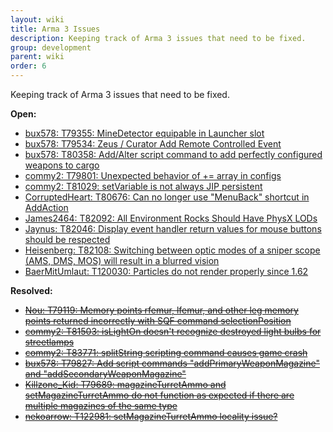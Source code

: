 ```yaml
---
layout: wiki
title: Arma 3 Issues
description: Keeping track of Arma 3 issues that need to be fixed.
group: development
parent: wiki
order: 6
---
```



Keeping track of Arma 3 issues that need to be fixed.

**Open:**

- [bux578: T79355: MineDetector equipable in Launcher slot](https://feedback.bistudio.com/T79355)
- [bux578: T79534: Zeus / Curator Add Remote Controlled Event](https://feedback.bistudio.com/T79534)
- [bux578: T80358: Add/Alter script command to add perfectly configured weapons to cargo](https://feedback.bistudio.com/T80358)
- [commy2: T79801: Unexpected behavior of += array in configs](https://feedback.bistudio.com/T79801)
- [commy2: T81029: setVariable is not always JIP persistent](https://feedback.bistudio.com/T81029)
- [CorruptedHeart: T80676: Can no longer use "MenuBack" shortcut in AddAction](https://feedback.bistudio.com/T80676)
- [James2464: T82092: All Environment Rocks Should Have PhysX LODs](https://feedback.bistudio.com/T82092)
- [Jaynus: T82046: Display event handler return values for mouse buttons should be respected](https://feedback.bistudio.com/T82046)
- [Heisenberg: T82108: Switching between optic modes of a sniper scope (AMS, DMS, MOS) will result in a blurred vision](https://feedback.bistudio.com/T82108)
- [BaerMitUmlaut: T120030: Particles do not render properly since 1.62](https://feedback.bistudio.com/T120030)

**Resolved:**

- <del>[Nou: T79119: Memory points rfemur, lfemur, and other leg memory points returned incorrectly with SQF command selectionPosition](https://feedback.bistudio.com/T79119)</del>
- <del>[commy2: T81503: isLightOn doesn't recognize destroyed light bulbs for streetlamps](https://feedback.bistudio.com/T81503)</del>
- <del>[commy2: T83771: splitString scripting command causes game crash](https://feedback.bistudio.com/T83771)</del>
- <del>[bux578: T79827: Add script commands "addPrimaryWeaponMagazine" and "addSecondaryWeaponMagazine"](https://feedback.bistudio.com/T79827)</del>
- <del>[Killzone_Kid: T79689: magazineTurretAmmo and setMagazineTurretAmmo do not function as expected if there are multiple magazines of the same type](https://feedback.bistudio.com/T79689)</del>
- <del>[nekoarrow: T122981: setMagazineTurretAmmo locality issue?](https://feedback.bistudio.com/T122981)</del>
